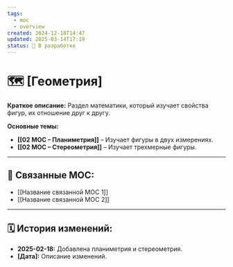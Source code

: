 ```yaml
---
tags:
  - moc
  - overview
created: 2024-12-18T14:47
updated: 2025-03-14T17:19
status: 🚧 В разработке
---
```


# 🗺️ **[Геометрия]**

**Краткое описание:**  Раздел математики, который изучает свойства фигур, их отношение друг к другу.

**Основные темы:**

- **[[02 МОС – Планиметрия]]** – Изучает фигуры в двух измерениях.
- **[[02 МОС – Стереометрия]]** – Изучает трехмерные фигуры.

---

## 🔗 **Связанные MOC:**

- [[Название связанной MOC 1]]
- [[Название связанной MOC 2]]

- - -
## 🗓️ **История изменений:**

- **2025-02-18:**  Добавлена планиметрия и стереометрия.
- **[Дата]:**  Описание изменений.